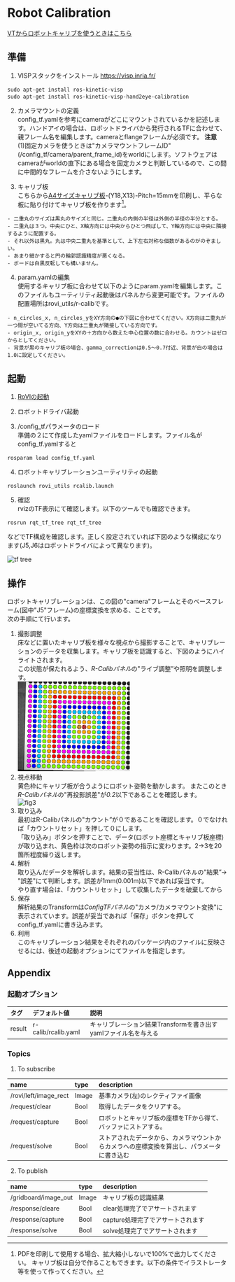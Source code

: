 # Robot Calibration

[VTからロボットキャリブを使うときはこちら](HowTo.md)


## 準備

1. VISPスタックをインストール
https://visp.inria.fr/

~~~
sudo apt-get install ros-kinetic-visp
sudo apt-get install ros-kinetic-visp-hand2eye-calibration
~~~

2. カメラマウントの定義  
config_tf.yamlを参考にcameraがどこにマウントされているかを記述します。ハンドアイの場合は、ロボットドライバから発行されるTFに合わせて、親フレーム名を編集します。cameraとflangeフレームが必須です。
**注意**  
(1)固定カメラを使うときは"カメラマウントフレームID"(/config_tf/camera/parent_frame_id)をworldにします。ソフトウェアはcameraがworldの直下にある場合を固定カメラと判断しているので、この間に中間的なフレームを介さないようにします。  

3. キャリブ板  
こちらから[A4サイズキャリブ板](gridboard.pdf)-(Y18,X13)-Pitch=15mmを印刷し、平らな板に貼り付けてキャリブ板を作ります[^1]。
[^1]: PDFを印刷して使用する場合、拡大縮小しないで100%で出力してください。
キャリブ板は自分で作ることもできます。以下の条件でイラストレータ等を使って作ってください。

~~~
- 二重丸のサイズは黒丸のサイズと同じ。二重丸の内側の半径は外側の半径の半分とする。
- 二重丸は３つ。中央にひと、X軸方向には中央からひとつ飛ばして、Y軸方向には中央に隣接するように配置する。
- それ以外は黒丸。丸は中央二重丸を基準として、上下左右対称な個数があるのがのぞましい。
- あまり細かすると円の輪郭認識精度が悪くなる。
- ボードは白黒反転しても構いません。
~~~

4. param.yamlの編集  
使用するキャリブ板に合わせて以下のようにparam.yamlを編集します。このファイルもユーティリティ起動後はパネルから変更可能です。ファイルの配置場所はrovi_utils/r-calibです。

~~~
- n_circles_x, n_circles_yをXY方向の●の下図に合わせてください。X方向は二重丸が一つ間が空いてる方向、Y方向は二重丸が隣接している方向です。
- origin_x, origin_yをXYの＋方向から数えた中心位置の数に合わせる。カウントはゼロからとしてください。
- 背景が黒のキャリブ板の場合、gamma_correctionは0.5〜0.7付近、背景が白の場合は1.0に設定してください。
~~~

## 起動

1. [RoVIの起動](https://github.com/YOODS/rovi#%E8%B5%B7%E5%8B%95)

2. ロボットドライバ起動

3. /config_tfパラメータのロード  
準備の２にて作成したyamlファイルをロードします。ファイル名がconfig_tf.yamlすると
~~~
rosparam load config_tf.yaml
~~~

4. ロボットキャリブレーションユーティリティの起動  

~~~  
roslaunch rovi_utils rcalib.launch
~~~

5. 確認  
rvizのTF表示にて確認します。以下のツールでも確認できます。
~~~
rosrun rqt_tf_tree rqt_tf_tree
~~~
などでTF構成を確認します。正しく設定されていれば下図のような構成になります(J5,J6はロボットドライバによって異なります)。  

![tf tree](frames.png)

## 操作  
ロボットキャリブレーションは、この図の"camera"フレームとそのベースフレーム(図中"J5"フレーム)の座標変換を求める、ことです。  
次の手順にて行います。

1. 撮影調整  
床などに置いたキャリブ板を様々な視点から撮影することで、キャリブレーションのデータを収集します。キャリブ板を認識すると、下図のようにハイライトされます。  
この状態が保たれるよう、*R-Calibパネル*の"ライブ調整”や照明を調整します。  
![fig1](fig1.png)
2. 視点移動  
黄色枠にキャリブ板が合うようにロボット姿勢を動かします。
またこのとき*R-Calibパネル*の"再投影誤差"が*0.2*以下であることを確認します。  
![fig3](fig2.png)
3. 取り込み  
最初はR-Calibパネルの"カウント”が０であることを確認します。０でなければ「カウントリセット」を押して０にします。  
「取り込み」ボタンを押すことで、データ(ロボット座標とキャリブ板座標)が取り込まれ、黄色枠は次のロボット姿勢の指示に変わります。2&rarr;3を20箇所程度繰り返します。
4. 解析  
取り込んだデータを解析します。結果の妥当性は、R-Calibパネルの"結果”&rarr;
"誤差"にて判断します。誤差が1mm(0.001m)以下であれば妥当です。  
やり直す場合は、「カウントリセット」して収集したデータを破棄してから
5. 保存  
解析結果のTransformは*ConfigTFパネル*の"カメラ/カメラマウント変換"に表示されています。誤差が妥当であれば「保存」ボタンを押してconfig_tf.yamlに書き込みます。
6. 利用  
このキャリブレーション結果をそれぞれのパッケージ内のファイルに反映させるには、後述の起動オプションにてファイルを指定します。

## Appendix
### 起動オプション

|タグ|デフォルト値|説明|
|:----|:----|:----|
|result|r-calib/rcalib.yaml|キャリブレーション結果Transformを書き出すyamlファイル名を与える|

### Topics
1. To subscribe

|name|type|description|
|:----|:----|:----|
|/rovi/left/image_rect|Image|基準カメラ(左)のレクティファイ画像|
|/request/clear|Bool|取得したデータをクリアする。|
|/request/capture|Bool|ロボットとキャリブ板の座標をTFから得て、バッファにストアする。|
|/request/solve|Bool|ストアされたデータから、カメラマウントからカメラへの座標変換を算出し、パラメータに書き込む|

2. To publish

|name|type|description|
|:----|:----|:----|
|/gridboard/image_out|Image|キャリブ板の認識結果|
|/response/cleare|Bool|clear処理完了でアサートされます|
|/response/capture|Bool|capture処理完了でアサートされます|
|/response/solve|Bool|solve処理完了でアサートされます|
